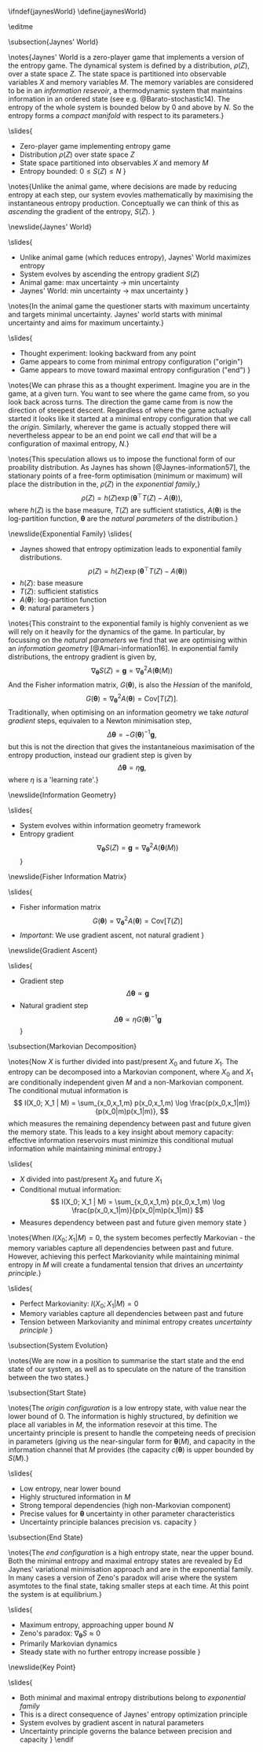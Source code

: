 \ifndef{jaynesWorld}
\define{jaynesWorld}

\editme

\subsection{Jaynes' World}

\notes{Jaynes' World is a zero-player game that implements a version of the entropy game. The dynamical system is defined by a distribution, $\rho(Z)$, over a state space $Z$. The state space is partitioned into observable variables $X$ and memory variables $M$. The memory variables are considered to be in an *information resevoir*, a thermodynamic system that maintains information in an ordered state (see e.g. @Barato-stochastic14). The entropy of the whole system is bounded below by 0 and above by $N$. So the entropy forms a *compact manifold* with respect to its parameters.}

\slides{
- Zero-player game implementing entropy game
- Distribution $\rho(Z)$ over state space $Z$
- State space partitioned into observables $X$ and memory $M$
- Entropy bounded: $0 \leq S(Z) \leq N$
}

\notes{Unlike the animal game, where decisions are made by reducing entropy at each step, our system evovles mathematically by maximising the instantaneous entropy production. Conceptually we can think of this as *ascending* the gradient of the entropy, $S(Z)$. }

\newslide{Jaynes' World}

\slides{
- Unlike animal game (which reduces entropy), Jaynes' World maximizes entropy
- System evolves by ascending the entropy gradient $S(Z)$
- Animal game: max uncertainty → min uncertainty
- Jaynes' World: min uncertainty → max uncertainty
}

\notes{In the animal game the questioner starts with maximum uncertainty and targets minimal uncertainty. Jaynes' world starts with minimal uncertainty and aims for maximum uncertainty.}

\slides{
- Thought experiment: looking backward from any point
- Game appears to come from minimal entropy configuration ("origin")
- Game appears to move toward maximal entropy configuration ("end")
}

\notes{We can phrase this as a thought experiment. Imagine you are in the game, at a given turn. You want to see where the game came from, so you look back across turns. The direction the game came from is now the direction of steepest descent. Regardless of where the game actually started it looks like it started at a minimal entropy configuration that we call the *origin*. Similarly, wherever the game is actually stopped there will nevertheless appear to be an end point we call *end* that will be a configuration of maximal entropy, $N$.}

\notes{This speculation allows us to impose the functional form of our proability distribution. As Jaynes has shown [@Jaynes-information57], the stationary points of a free-form optimisation (minimum or maximum) will place the distribution in the, $\rho(Z)$ in the *exponential family*,}
$$
\rho(Z) = h(Z) \exp(\boldsymbol{\theta}^\top T(Z) - A(\boldsymbol{\theta})),
$$
where $h(Z)$ is the base measure, $T(Z)$ are sufficient statistics, $A(\boldsymbol{\theta})$ is the log-partition function, $\boldsymbol{\theta}$ are the *natural parameters* of the distribution.}

\newslide{Exponential Family}
\slides{
- Jaynes showed that entropy optimization leads to exponential family distributions.
$$\rho(Z) = h(Z) \exp(\boldsymbol{\theta}^\top T(Z) - A(\boldsymbol{\theta}))$$
- $h(Z)$: base measure
- $T(Z)$: sufficient statistics
- $A(\boldsymbol{\theta})$: log-partition function
- $\boldsymbol{\theta}$: natural parameters
}

\notes{This constraint to the exponential family is highly convenient as we will rely on it heavily for the dynamics of the game. In particular, by focussing on the *natural parameters* we find that we are optimising within an *information geometry* [@Amari-information16]. In exponential family distributions, the entropy gradient is given by,
$$
\nabla_{\boldsymbol{\theta}}S(Z) = \mathbf{g} = \nabla^2_\boldsymbol{\theta} A(\boldsymbol{\theta}(M))
$$
And the Fisher information matrix, $G(\boldsymbol{\theta})$, is also the *Hessian* of the manifold,
$$
G(\boldsymbol{\theta}) = \nabla^2_{\boldsymbol{\theta}} A(\boldsymbol{\theta}) = \text{Cov}[T(Z)].
$$
Traditionally, when optimising on an information geometry we take *natural gradient* steps, equivalen to a Newton minimisation step,
$$
\Delta \boldsymbol{\theta} = - G(\boldsymbol{\theta})^{-1} \mathbf{g},
$$
but this is not the direction that gives the instantaneious maximisation of the entropy production, instead our gradient step is given by 
$$
\Delta \boldsymbol{\theta} = \eta \mathbf{g},
$$
where $\eta$ is a 'learning rate'.}

\newslide{Information Geometry}

\slides{
- System evolves within information geometry framework
- Entropy gradient
  $$
  \nabla_{\boldsymbol{\theta}}S(Z) = \mathbf{g} = \nabla^2_\boldsymbol{\theta} A(\boldsymbol{\theta}(M))
  $$
}

\newslide{Fisher Information Matrix}

\slides{
- Fisher information matrix
  $$
  G(\boldsymbol{\theta}) = \nabla^2_{\boldsymbol{\theta}} A(\boldsymbol{\theta}) = \text{Cov}[T(Z)]
  $$
- *Important*: We use gradient ascent, not natural gradient
}

\newslide{Gradient Ascent}

\slides{
- Gradient step
  $$
  \Delta \boldsymbol{\theta} \propto \mathbf{g}
  $$
- Natural gradient step
  $$
  \Delta \boldsymbol{\theta} \propto \eta G(\boldsymbol{\theta})^{-1} \mathbf{g}
  $$
}

\subsection{Markovian Decomposition}

\notes{Now $X$ is further divided into past/present $X_0$ and future $X_1$. The entropy can be decomposed into a Markovian component, where $X_0$ and $X_1$ are conditionally independent given $M$ and a non-Markovian component. The conditional mutual information is 
$$
I(X_0; X_1 | M) = \sum_{x_0,x_1,m} p(x_0,x_1,m) \log \frac{p(x_0,x_1|m)}{p(x_0|m)p(x_1|m)},
$$
which measures the remaining dependency between past and future given the memory state. This leads to a key insight about memory capacity: effective information reservoirs must minimize this conditional mutual information while maintaining minimal entropy.}

\slides{
- $X$ divided into past/present $X_0$ and future $X_1$
- Conditional mutual information:
  $$
  I(X_0; X_1 | M) = \sum_{x_0,x_1,m} p(x_0,x_1,m) \log \frac{p(x_0,x_1|m)}{p(x_0|m)p(x_1|m)}
  $$
- Measures dependency between past and future given memory state
}

\notes{When $I(X_0; X_1 | M) = 0$, the system becomes perfectly Markovian - the memory variables capture all dependencies between past and future. However, achieving this perfect Markovianity while maintaining minimal entropy in $M$ will create a fundamental tension that drives an *uncertainty principle*.}

\slides{
- Perfect Markovianity: $I(X_0; X_1 | M) = 0$
- Memory variables capture all dependencies between past and future
- Tension between Markovianity and minimal entropy creates *uncertainty principle*
}

\subsection{System Evolution}

\notes{We are now in a position to summarise the start state and the end state of our system, as well as to speculate on the nature of the transition between the two states.}

\subsection{Start State}

\notes{The *origin configuration* is a low entropy state, with value near the lower bound of 0. The information is highly structured, by definition we place all variables in $M$, the information resevoir at this time. The uncertainty principle is present to handle the competeing needs of precision in parameters (giving us the near-singular form for $\boldsymbol{\theta}(M)$, and capacity in the information channel that $M$ provides (the capacity $c(\boldsymbol{\theta})$ is upper bounded by $S(M)$.}  

\slides{
- Low entropy, near lower bound
- Highly structured information in $M$
- Strong temporal dependencies (high non-Markovian component)
- Precise values for $\boldsymbol{\theta}$ uncertainty in other parameter characteristics
- Uncertainty principle balances precision vs. capacity
}

\subsection{End State}

\notes{The *end configuration* is a high entropy state, near the upper bound. Both the minimal entropy and maximal entropy states are revealed by Ed Jaynes' variational minimisation approach and are in the exponential family. In many cases a version of Zeno's paradox will arise where the system asymtotes to the final state, taking smaller steps at each time. At this point the system is at equilibrium.}

\slides{
- Maximum entropy, approaching upper bound $N$
- Zeno's paradox:  $\nabla_{\boldsymbol{\theta}}S \approx 0$
- Primarily Markovian dynamics
- Steady state with no further entropy increase possible
}

\newslide{Key Point}

\slides{
- Both minimal and maximal entropy distributions belong to *exponential family*
- This is a direct consequence of Jaynes' entropy optimization principle
- System evolves by gradient ascent in natural parameters
- Uncertainty principle governs the balance between precision and capacity
}
\endif
